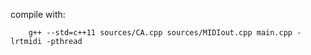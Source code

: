 compile with:

        g++ --std=c++11 sources/CA.cpp sources/MIDIout.cpp main.cpp -lrtmidi -pthread
